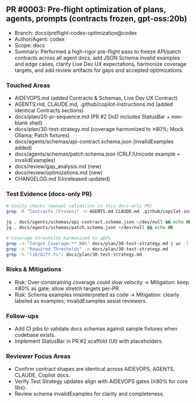 ## PR #0003: Pre-flight optimization of plans, agents, prompts (contracts frozen, gpt-oss:20b)
- Branch: docs/preflight-codex-optimization@codex
- Author/Agent: codex
- Scope: docs
- Summary: Performed a high-rigor pre-flight pass to freeze API/patch contracts across all agent docs, add JSON Schema invalid examples and edge cases, clarify Live Dev UX expectations, harmonize coverage targets, and add review artifacts for gaps and accepted optimizations.

### Touched Areas
- AIDEVOPS.md (added Contracts & Schemas, Live Dev UX Contract)
- AGENTS.md, CLAUDE.md, .github/copilot-instructions.md (added identical Contracts sections)
- docs/plan/20-pr-sequence.md (PR #2 DoD includes StatusBar + non-blank shell)
- docs/plan/30-test-strategy.md (coverage harmonized to ≥80%; Mock Ollama; Patch fixtures)
- docs/agents/schemas/api-contract.schema.json (invalidExamples added)
- docs/agents/schemas/patch.schema.json (CRLF/Unicode example + invalidExamples)
- docs/review/gap_analysis.md (new)
- docs/review/optimizations.md (new)
- CHANGELOG.md (Unreleased updated)

### Test Evidence (docs-only PR)
```bash
# Sanity checks (manual validation in this docs-only PR)
grep -R "Contracts (Frozen)" -n AGENTS.md CLAUDE.md .github/copilot-instructions.md | wc -l

jq . docs/agents/schemas/api-contract.schema.json >/dev/null && echo OK
jq . docs/agents/schemas/patch.schema.json >/dev/null && echo OK

# Coverage thresholds harmonized to ≥80%
grep -n "Target Coverage:** 80%" docs/plan/30-test-strategy.md | wc -l
grep -n "Required Thresholds" -n docs/plan/30-test-strategy.md
grep -n "lib/diff.ts": docs/plan/30-test-strategy.md
```

### Risks & Mitigations
- Risk: Over-constraining coverage could slow velocity → Mitigation: keep ≥80% as gate; allow stretch targets per-PR.
- Risk: Schema examples misinterpreted as code → Mitigation: clearly labeled as examples; invalidExamples assist reviewers.

### Follow-ups
- Add CI jobs to validate docs schemas against sample fixtures when codebase exists.
- Implement StatusBar in PR #2 scaffold (UI) with placeholders.

### Reviewer Focus Areas
- Confirm contract shapes are identical across AIDEVOPS, AGENTS, CLAUDE, Copilot docs.
- Verify Test Strategy updates align with AIDEVOPS gates (≥80% for core libs).
- Review schema invalidExamples for clarity and completeness.

